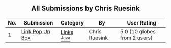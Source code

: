 ﻿<div align="center">

## All Submissions by Chris Ruesink

</div>

No.  | Submission | Category | By   | User Rating
---- | ---------- | -------- | ---- | -----------
1 | [Link Pop Up Box<br />](https://github.com/Planet-Source-Code/chris-ruesink-link-pop-up-box__2-1913) | [Links<br /><sup>Java</sup>](../ByCategory/links__2-79.md) | Chris Ruesink | 5.0 (10 globes from 2 users)
